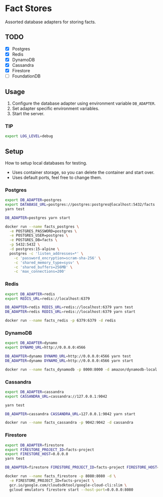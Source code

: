 # Fact Stores

Assorted database adapters for storing facts.

## TODO

- [x] Postgres
- [x] Redis
- [x] DynamoDB
- [x] Cassandra
- [x] Firestore
- [ ] FoundationDB

## Usage

1. Configure the database adapter using environment variable `DB_ADAPTER`.
1. Set adapter specific environment variables.
1. Start the server.

### TIP

```sh
export LOG_LEVEL=debug
```

## Setup

How to setup local databases for testing.

- Uses container storage, so you can delete the container and start over.
- Uses default ports, feel free to change them.

### Postgres

```sh
export DB_ADAPTER=postgres
export DATABASE_URL=postgres://postgres:postgres@localhost:5432/facts
yarn test

DB_ADAPTER=postgres yarn start
```

```sh
docker run --name facts_postgres \
  -e POSTGRES_PASSWORD=postgres \
  -e POSTGRES_USER=postgres \
  -e POSTGRES_DB=facts \
  -p 5432:5432 \
  -d postgres:15-alpine \
  postgres -c 'listen_addresses=*' \
    -c 'password_encryption=scram-sha-256' \
    -c 'shared_memory_type=sysv' \
    -c 'shared_buffers=256MB' \
    -c 'max_connections=200'
```

### Redis

```sh
export DB_ADAPTER=redis
export REDIS_URL=redis://localhost:6379

DB_ADAPTER=redis REDIS_URL=redis://localhost:6379 yarn test
DB_ADAPTER=redis REDIS_URL=redis://localhost:6379 yarn start
```

```sh
docker run --name facts_redis -p 6379:6379 -d redis
```

### DynamoDB

```sh
export DB_ADAPTER=dynamo
export DYNAMO_URL=http://0.0.0.0:4566

DB_ADAPTER=dynamo DYNAMO_URL=http://0.0.0.0:4566 yarn test
DB_ADAPTER=dynamo DYNAMO_URL=http://0.0.0.0:4566 yarn start
```

```sh
docker run --name facts_dynamodb -p 8000:8000 -d amazon/dynamodb-local -jar DynamoDBLocal.jar -sharedDb -inMemory -port 8000 -disableTelemetry
```

### Cassandra

```sh
export DB_ADAPTER=cassandra
export CASSANDRA_URL=cassandra://127.0.0.1:9042

yarn test

DB_ADAPTER=cassandra CASSANDRA_URL=127.0.0.1:9042 yarn start
```

```sh
docker run --name facts_cassandra -p 9042:9042 -d cassandra
```

### Firestore

```sh
export DB_ADAPTER=firestore
export FIRESTORE_PROJECT_ID=facts-project
export FIRESTORE_HOST=0.0.0.0
yarn test

DB_ADAPTER=firestore FIRESTORE_PROJECT_ID=facts-project FIRESTORE_HOST=0.0.0.0 yarn start
```

```sh
docker run --name facts_firestore -p 8080:8080 -d \
  -e FIRESTORE_PROJECT_ID=facts-project \
  gcr.io/google.com/cloudsdktool/google-cloud-cli:slim \
  gcloud emulators firestore start --host-port=0.0.0.0:8080
```
